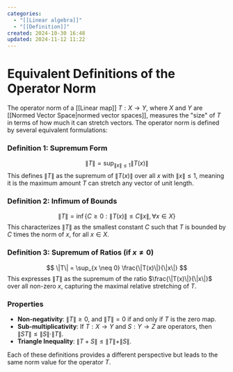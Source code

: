 ```yaml
---
categories:
  - "[[Linear algebra]]"
  - "[[Definition]]"
created: 2024-10-30 16:48
updated: 2024-11-12 11:22
---
```

# Equivalent Definitions of the Operator Norm

The operator norm of a [[Linear map]] $T: X \rightarrow Y$, where $X$ and $Y$ are [[Normed Vector Space|normed vector spaces]], measures the "size" of $T$ in terms of how much it can stretch vectors. The operator norm is defined by several equivalent formulations:

### Definition 1: Supremum Form
$$
\|T\| = \sup_{\|x\| \leq 1} \|T(x)\|
$$
This defines $\|T\|$ as the supremum of $\|T(x)\|$ over all $x$ with $\|x\| \leq 1$, meaning it is the maximum amount $T$ can stretch any vector of unit length.

### Definition 2: Infimum of Bounds
$$
\|T\| = \inf \{ C \geq 0 : \|T(x)\| \leq C \|x\|, \, \forall x \in X \}
$$
This characterizes $\|T\|$ as the smallest constant $C$ such that $T$ is bounded by $C$ times the norm of $x$, for all $x \in X$.

### Definition 3: Supremum of Ratios (if $x \neq 0$)
$$
\|T\| = \sup_{x \neq 0} \frac{\|T(x)\|}{\|x\|}
$$
This expresses $\|T\|$ as the supremum of the ratio $\frac{\|T(x)\|}{\|x\|}$ over all non-zero $x$, capturing the maximal relative stretching of $T$.

### Properties
- **Non-negativity**: $\|T\| \geq 0$, and $\|T\| = 0$ if and only if $T$ is the zero map.
- **Sub-multiplicativity**: If $T: X \to Y$ and $S: Y \to Z$ are operators, then $\|ST\| \leq \|S\| \cdot \|T\|$.
- **Triangle Inequality**: $\|T + S\| \leq \|T\| + \|S\|$.

Each of these definitions provides a different perspective but leads to the same norm value for the operator $T$.